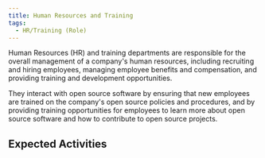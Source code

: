 ```yaml
---
title: Human Resources and Training
tags:
  - HR/Training (Role)
---
```


Human Resources (HR) and training departments are responsible for the overall management of a company's human resources, including recruiting and hiring employees, managing employee benefits and compensation, and providing training and development opportunities.

They interact with open source software by ensuring that new employees are trained on the company's open source policies and procedures, and by providing training opportunities for employees to learn more about open source software and how to contribute to open source projects.

## Expected Activities

<BokTagList tag="HR/Training (Role)" filter="Activities" />